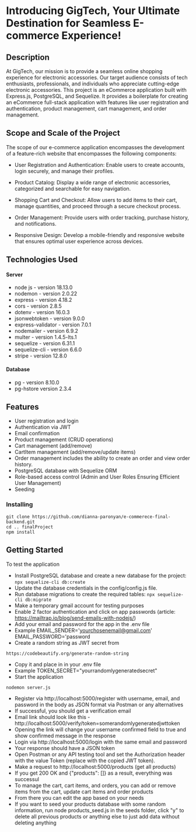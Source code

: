 # Introducing GigTech, Your Ultimate Destination for Seamless E-commerce Experience!

## Description
At GigTech, our mission is to provide a seamless online shopping experience for electronic accessories. 
Our target audience consists of tech enthusiasts, professionals, and individuals who appreciate cutting-edge electronic accessories.
This project is an eCommerce application built with Express.js, PostgreSQL, and Sequelize. It provides a boilerplate for creating an eCommerce full-stack application with features like user registration and authentication, product management, cart management, and order management.

## Scope and Scale of the Project
The scope of our e-commerce application encompasses the development of a feature-rich website that encompasses the following components:

* User Registration and Authentication: Enable users to create accounts, login securely, and manage their profiles.

* Product Catalog: Display a wide range of electronic accessories, categorized and searchable for easy navigation.

* Shopping Cart and Checkout: Allow users to add items to their cart, manage quantities, and proceed through a secure checkout process.

* Order Management: Provide users with order tracking, purchase history, and notifications.

* Responsive Design: Develop a mobile-friendly and responsive website that ensures optimal user experience across devices.

## Technologies Used

#### Server
* node js - version 18.13.0
* nodemon - version 2.0.22
* express - version 4.18.2
* cors - version 2.8.5
* dotenv - version 16.0.3
* jsonwebtoken - version 9.0.0
* express-validator - version 7.0.1
* nodemailer - version 6.9.2
* multer - version 1.4.5-lts.1
* sequelize - version 6.31.1
* sequelize-cli - version 6.6.0
* stripe - version 12.8.0

#### Database
* pg - version 8.10.0
* pg-hstore version 2.3.4

## Features

* User registration and login
* Authentication via JWT
* Email confirmation
* Product management (CRUD operations)
* Cart management (add/remove)
* CartItem management (add/remove/update items)
* Order management includes the ability to create an order and view order history.
* PostgreSQL database with Sequelize ORM
* Role-based access control (Admin and User Roles Ensuring Efficient User Management)
* Seeding

### Installing

```
git clone https://github.com/dianna-paronyan/e-commerece-final-backend.git
cd .. finalProject
npm install
```

## Getting Started

To test the application

* Install PostgreSQL database and create a new database for the project:
 ```npx sequelize-cli db:create```
* Update the database credentials in the config/config.js file.
* Run database migrations to create the required tables:
```npx sequelize-cli db:migrate```
* Make a temporary gmail account for testing purposes
* Enable 2 factor authentication and click on app passwords (article: https://mailtrap.io/blog/send-emails-with-nodejs/)
* Add your email and password for the app in the .env file
* Example
EMAIL_SENDER='yourchosenemail@gmail.com'
EMAIL_PASSWORD='password
* Create a random string as JWT secret from
```
https://codebeautify.org/generate-random-string
```
* Copy it and place in in your .env file
* Example
TOKEN_SECRET="yourrandomlygeneratedsecret"
* Start the application
```
nodemon server.js
```
* Register via http://localhost:5000/register with username, email, and password in the body as JSON format via Postman or any alternatives
* If successful, you should get a verification email
* Email link should look like this - http://localhost:5000/verify/token=somerandomlygeneratedjwttoken
* Opening the link will change your username confirmed field to true and show confirmed message in the response
* Login via http://localhost:5000/login with the same email and password
* Your response should have a JSON token
* Open Postman or any API testing tool and set the Authorization header with the value Token <token> (replace <token> with the copied JWT token).
* Make a request to http://localhost:5000/products (get all products)
* If you get 200 OK and {"products": []} as a result, everything was successul
* To manage the cart, cart items, and orders, you can add or remove items from the cart, update cart items and order products
* From there you can edit the app based on your needs
* If you want to seed your products database with some random information, run node products_seed.js in the seeds folder, click "y" to delete all previous products or anything else to just add data without deleting anything
